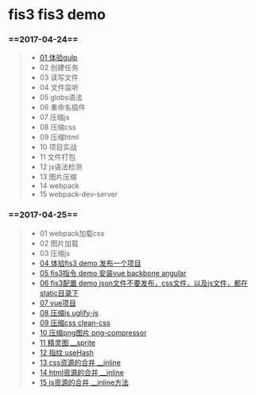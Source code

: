 # fis3 fis3 demo
### ==2017-04-24==
> * [01 体验gulp](#g01)
> * 02 创建任务
> * 03 读写文件
> * 04 文件监听
> * 05 globs语法
> * 06 重命名插件
> * 07 压缩js
> * 08 压缩css
> * 09 压缩html
> * 10 项目实战
> * 11 文件打包
> * 12 js语法检测
> * 13 图片压缩
> * 14 webpack
> * 15 webpack-dev-server
### ==2017-04-25==

> * 01 webpack加载css
> * 02 图片加载
> * 03 压缩js
> * [04 体验fis3 demo 发布一个项目](20170425/04)
> * [05 fis3指令 demo 安装vue backbone angular](20170425/05)
> * [06 fis3配置 demo json文件不要发布，css文件，以及js文件，都在static目录下 ](20170425/06)
> * [07 vue项目](20170425/17)
> * [08 压缩js uglify-js](20170425/08)
> * [09 压缩css clean-css](20170425/09)
> * [10 压缩png图片 png-compressor](20170425/10)
> * [11 精灵图 __sprite](20170425/11)
> * [12 指纹 useHash](20170425/12)
> * [13 css资源的合并 __inline](20170425/13)
> * [14 html资源的合并 __inline](20170425/14)
> * [15 js资源的合并 __inline方法](20170425/15)
